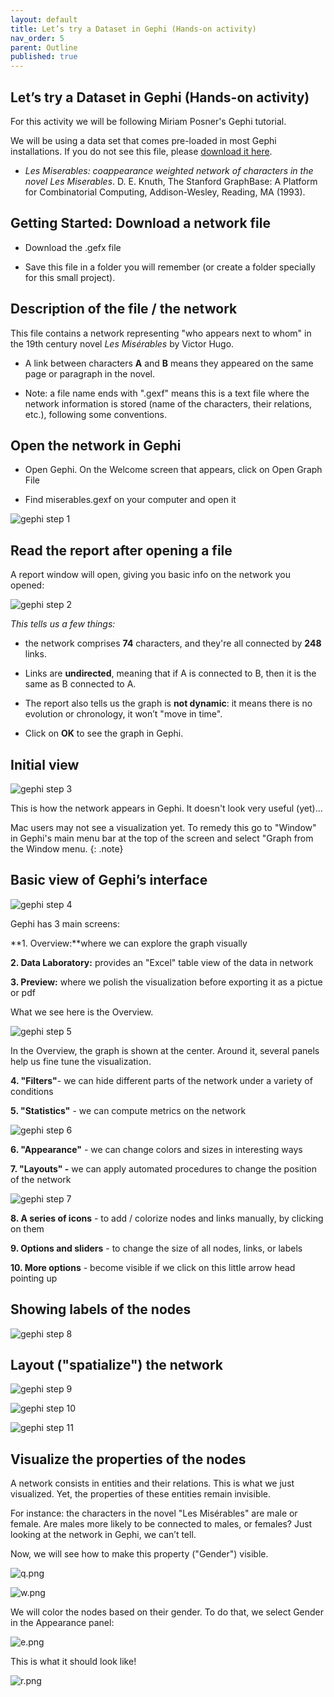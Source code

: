 ```yaml
---
layout: default
title: Let’s try a Dataset in Gephi (Hands-on activity)
nav_order: 5
parent: Outline
published: true
---
```


## **Let’s try a Dataset in Gephi (Hands-on activity)**

For this activity we will be following Miriam Posner's Gephi tutorial.

We will be using a data set that comes pre-loaded in most Gephi installations. If you do not see this file, please <a href="/gephi-palladio/les-mis.gexf" download>download it here</a>.

 - _Les Miserables: coappearance weighted network of characters in the novel Les Miserables_. D. E. Knuth, The Stanford GraphBase: A Platform for Combinatorial Computing, Addison-Wesley, Reading, MA (1993).

## Getting Started: Download a network file

- Download the .gefx file

- Save this file in a folder you will remember (or create a folder specially for this small project).

## Description of the file / the network

This file contains a network representing "who appears next to whom" in the 19th century novel _Les Misérables_ by Victor Hugo.

- A link between characters **A** and **B** means they appeared on the same page or paragraph in the novel.

- Note: a file name ends with ".gexf" means this is a text file where the network information is stored (name of the characters, their relations, etc.), following some conventions.

## Open the network in Gephi

- Open Gephi. On the Welcome screen that appears, click on Open Graph File

- Find miserables.gexf on your computer and open it

![gephi step 1](gephi-1.png)

## Read the report after opening a file

A report window will open, giving you basic info on the network you opened:

![gephi step 2](gephi-2.png)


_This tells us a few things:_

- the network comprises **74** characters, and they're all connected by **248** links.

- Links are **undirected**, meaning that if A is connected to B, then it is the same as B connected to A.

- The report also tells us the graph is **not dynamic**: it means there is no evolution or chronology, it won’t "move in time".

- Click on **OK** to see the graph in Gephi.

## Initial view

![gephi step 3](gephi-sa.png)

This is how the network appears in Gephi.  It doesn't look very useful (yet)...    

Mac users may not see a visualization yet. To remedy this go to "Window" in Gephi's main menu bar at the top of the screen and select "Graph from the Window menu.
{: .note}

## Basic view of Gephi’s interface

![gephi step 4](gephi-ba.png)


Gephi has 3 main screens:

**1. Overview:**where we can explore the graph visually

**2. Data Laboratory:** provides an "Excel" table view of the data in network

**3. Preview:** where we polish the visualization before exporting it as a pictue or pdf

What we see here is the Overview.

![gephi step 5](gephi-ta.png)


In the Overview, the graph is shown at the center. Around it, several panels help us fine tune the visualization.

**4. "Filters"**- we can hide different parts of the network under a variety of conditions

**5. "Statistics"** - we can compute metrics on the network

![gephi step 6](gephi-67.png)


**6.  "Appearance"** - we can change colors and sizes in interesting ways

**7. "Layouts" -** we can apply automated procedures to change the position of the network

![gephi step 7](gephi-8910.png)


**8. A series of icons** - to add / colorize nodes and links manually, by clicking on them

**9. Options and sliders** - to change the size of all nodes, links, or labels

**10. More options** - become visible if we click on this little arrow head pointing up


## Showing labels of the nodes

![gephi step 8](gephi-h.PNG)

## Layout ("spatialize") the network
![gephi step 9](gephi-j.png)

![gephi step 10](gephi-k.png)

![gephi step 11](gephi-l.png)


## Visualize the properties of the nodes

A network consists in entities and their relations. This is what we just visualized. Yet, the properties of these entities remain invisible.

For instance: the characters in the novel "Les Misérables" are male or female. Are males more likely to be connected to males, or females? Just looking at the network in Gephi, we can’t tell.

Now, we will see how to make this property ("Gender") visible.

![q.png]({{site.baseurl}}/q.png)

![w.png]({{site.baseurl}}/w.png)

We will color the nodes based on their gender. To do that, we select Gender in the Appearance panel:

![e.png]({{site.baseurl}}/e.png)

This is what it should look like!

![r.png]({{site.baseurl}}/r.png)
